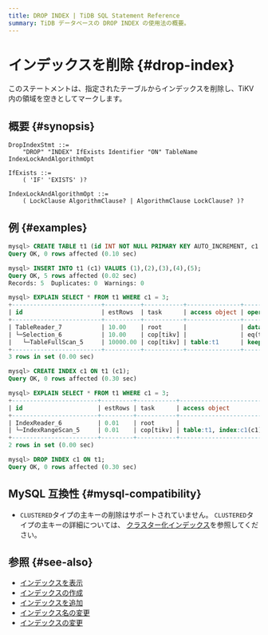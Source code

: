 ```yaml
---
title: DROP INDEX | TiDB SQL Statement Reference
summary: TiDB データベースの DROP INDEX の使用法の概要。
---
```


# インデックスを削除 {#drop-index}

このステートメントは、指定されたテーブルからインデックスを削除し、TiKV 内の領域を空きとしてマークします。

## 概要 {#synopsis}

```ebnf+diagram
DropIndexStmt ::=
    "DROP" "INDEX" IfExists Identifier "ON" TableName IndexLockAndAlgorithmOpt

IfExists ::=
    ( 'IF' 'EXISTS' )?

IndexLockAndAlgorithmOpt ::=
    ( LockClause AlgorithmClause? | AlgorithmClause LockClause? )?
```

## 例 {#examples}

```sql
mysql> CREATE TABLE t1 (id INT NOT NULL PRIMARY KEY AUTO_INCREMENT, c1 INT NOT NULL);
Query OK, 0 rows affected (0.10 sec)

mysql> INSERT INTO t1 (c1) VALUES (1),(2),(3),(4),(5);
Query OK, 5 rows affected (0.02 sec)
Records: 5  Duplicates: 0  Warnings: 0

mysql> EXPLAIN SELECT * FROM t1 WHERE c1 = 3;
+-------------------------+----------+-----------+---------------+--------------------------------+
| id                      | estRows  | task      | access object | operator info                  |
+-------------------------+----------+-----------+---------------+--------------------------------+
| TableReader_7           | 10.00    | root      |               | data:Selection_6               |
| └─Selection_6           | 10.00    | cop[tikv] |               | eq(test.t1.c1, 3)              |
|   └─TableFullScan_5     | 10000.00 | cop[tikv] | table:t1      | keep order:false, stats:pseudo |
+-------------------------+----------+-----------+---------------+--------------------------------+
3 rows in set (0.00 sec)

mysql> CREATE INDEX c1 ON t1 (c1);
Query OK, 0 rows affected (0.30 sec)

mysql> EXPLAIN SELECT * FROM t1 WHERE c1 = 3;
+------------------------+---------+-----------+------------------------+---------------------------------------------+
| id                     | estRows | task      | access object          | operator info                               |
+------------------------+---------+-----------+------------------------+---------------------------------------------+
| IndexReader_6          | 0.01    | root      |                        | index:IndexRangeScan_5                      |
| └─IndexRangeScan_5     | 0.01    | cop[tikv] | table:t1, index:c1(c1) | range:[3,3], keep order:false, stats:pseudo |
+------------------------+---------+-----------+------------------------+---------------------------------------------+
2 rows in set (0.00 sec)

mysql> DROP INDEX c1 ON t1;
Query OK, 0 rows affected (0.30 sec)
```

## MySQL 互換性 {#mysql-compatibility}

-   `CLUSTERED`タイプの主キーの削除はサポートされていません。 `CLUSTERED`タイプの主キーの詳細については、 [クラスター化インデックス](/clustered-indexes.md)を参照してください。

## 参照 {#see-also}

-   [インデックスを表示](/sql-statements/sql-statement-show-indexes.md)
-   [インデックスの作成](/sql-statements/sql-statement-create-index.md)
-   [インデックスを追加](/sql-statements/sql-statement-add-index.md)
-   [インデックス名の変更](/sql-statements/sql-statement-rename-index.md)
-   [インデックスの変更](/sql-statements/sql-statement-alter-index.md)
